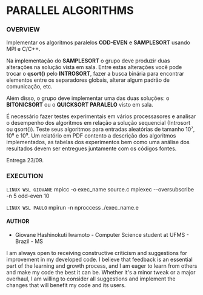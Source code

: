 # PARALLEL ALGORITHMS

### **OVERVIEW**

Implementar os algoritmos paralelos **ODD-EVEN** e **SAMPLESORT** usando MPI e C/C++.

Na implementação do **SAMPLESORT** o grupo deve produzir duas alterações na solução vista em sala. Entre estas alterações você pode trocar o **qsort()** pelo **INTROSORT**, fazer a busca binária para encontrar elementos entre os separadores globais, alterar algum padrão de comunicação, etc.

Além disso, o grupo deve implementar uma das duas soluções: o **BITONICSORT** ou o **QUICKSORT PARALELO** visto em sala.

É necessário fazer testes experimentais em vários processasores e analisar o desempenho dos algoritmos em relação a solução sequencial (Introsort ou qsort()). Teste seus algoritmos para entradas aleatórias de tamanho 10⁷, 10⁸ e 10⁹. Um relatório em PDF contento a descrição dos algoritmos implementados, as tabelas dos experimentos bem como uma análise dos resultados devem ser entregues juntamente com os códigos fontes.

Entrega 23/09.

### **EXECUTION**

`LINUX WSL GIOVANE`
mpicc -o exec_name source.c
mpiexec --oversubscribe -n 5 odd-even 10

`LINUX WSL PAULO`
mpirun -n nproccess ./exec_name.e

#### **AUTHOR**

- Giovane Hashinokuti Iwamoto - Computer Science student at UFMS - Brazil - MS

I am always open to receiving constructive criticism and suggestions for improvement in my developed code. I believe that feedback is an essential part of the learning and growth process, and I am eager to learn from others and make my code the best it can be. Whether it's a minor tweak or a major overhaul, I am willing to consider all suggestions and implement the changes that will benefit my code and its users.
